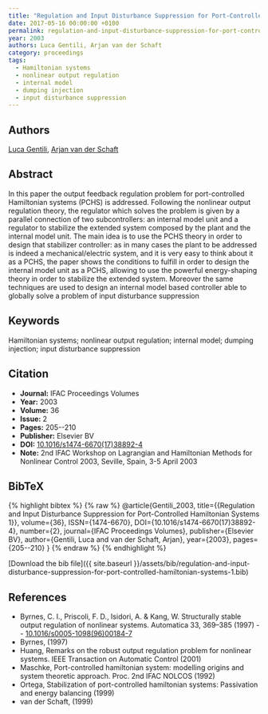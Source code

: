 ```yaml
---
title: "Regulation and Input Disturbance Suppression for Port-Controlled Hamiltonian Systems 1"
date: 2017-05-16 00:00:00 +0100
permalink: regulation-and-input-disturbance-suppression-for-port-controlled-hamiltonian-systems-1
year: 2003
authors: Luca Gentili, Arjan van der Schaft
category: proceedings
tags:
  - Hamiltonian systems
  - nonlinear output regulation
  - internal model
  - dumping injection
  - input disturbance suppression
---
```

 
## Authors
[Luca Gentili](authors/luca-gentili), [Arjan van der Schaft](authors/arjan-van-der-schaft)
 
## Abstract
In this paper the output feedback regulation problem for port-controlled Hamiltonian systems (PCHS) is addressed. Following the nonlinear output regulation theory, the regulator which solves the problem is given by a parallel connection of two subcontrollers: an internal model unit and a regulator to stabilize the extended system composed by the plant and the internal model unit. The main idea is to use the PCHS theory in order to design that stabilizer controller: as in many cases the plant to be addressed is indeed a mechanical/electric system, and it is very easy to think about it as a PCHS, the paper shows the conditions to fulfill in order to design the internal model unit as a PCHS, allowing to use the powerful energy-shaping theory in order to stabilize the extended system. Moreover the same techniques are used to design an internal model based controller able to globally solve a problem of input disturbance suppression
 
## Keywords
Hamiltonian systems; nonlinear output regulation; internal model; dumping injection; input disturbance suppression
 
## Citation
- **Journal:** IFAC Proceedings Volumes
- **Year:** 2003
- **Volume:** 36
- **Issue:** 2
- **Pages:** 205--210
- **Publisher:** Elsevier BV
- **DOI:** [10.1016/s1474-6670(17)38892-4](https://doi.org/10.1016/s1474-6670(17)38892-4)
- **Note:** 2nd IFAC Workshop on Lagrangian and Hamiltonian Methods for Nonlinear Control 2003, Seville, Spain, 3-5 April 2003
 
## BibTeX
{% highlight bibtex %}
{% raw %}
@article{Gentili_2003,
  title={{Regulation and Input Disturbance Suppression for Port-Controlled Hamiltonian Systems 1}},
  volume={36},
  ISSN={1474-6670},
  DOI={10.1016/s1474-6670(17)38892-4},
  number={2},
  journal={IFAC Proceedings Volumes},
  publisher={Elsevier BV},
  author={Gentili, Luca and van der Schaft, Arjan},
  year={2003},
  pages={205--210}
}
{% endraw %}
{% endhighlight %}
 
[Download the bib file]({{ site.baseurl }}/assets/bib/regulation-and-input-disturbance-suppression-for-port-controlled-hamiltonian-systems-1.bib)
 
## References
- Byrnes, C. I., Priscoli, F. D., Isidori, A. & Kang, W. Structurally stable output regulation of nonlinear systems. Automatica 33, 369–385 (1997) -- [10.1016/s0005-1098(96)00184-7](https://doi.org/10.1016/s0005-1098(96)00184-7)
- Byrnes, (1997)
- Huang, Remarks on the robust output regulation problem for nonlinear systems. IEEE Transaction on Automatic Control (2001)
- Maschke, Port-controlled hamiltonian system: modelling origins and system theoretic approach. Proc. 2nd IFAC NOLCOS (1992)
- Ortega, Stabilization of port-controlled hamiltonian systems: Passivation and energy balancing (1999)
- van der Schaft, (1999)

